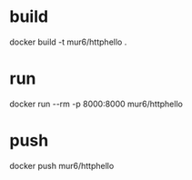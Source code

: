 # build
docker build -t mur6/httphello .

# run
docker run --rm -p 8000:8000 mur6/httphello

# push
docker push mur6/httphello